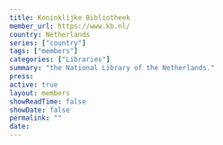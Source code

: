 ```yaml
---
title: Koninklijke Bibliotheek
member_url: https://www.kb.nl/
country: Netherlands
series: ["country"] 
tags: ["members"]
categories: ["Libraries"]
summary: "the National Library of the Netherlands."
press: 
active: true
layout: members 
showReadTime: false
showDate: false
permalink: ""
date: 
---
```

